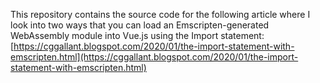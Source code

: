 This repository contains the source code for the following article where I look into two ways that you can load an Emscripten-generated WebAssembly module into Vue.js using the Import statement:
[https://cggallant.blogspot.com/2020/01/the-import-statement-with-emscripten.html](https://cggallant.blogspot.com/2020/01/the-import-statement-with-emscripten.html)